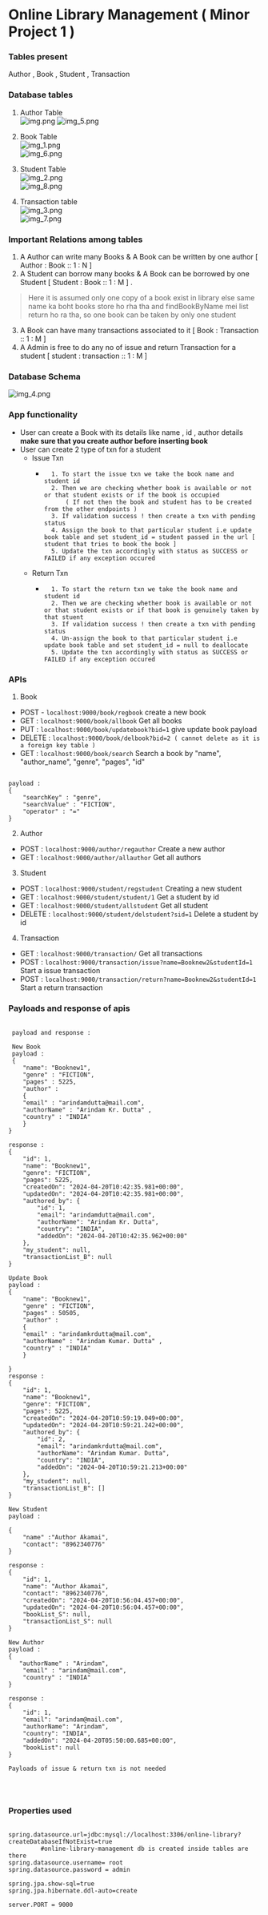 # Online Library Management ( Minor Project 1 )

### Tables present
Author , Book , Student , Transaction

### Database tables
1. Author Table  <br/>
    ![img.png](images/img.png)
   ![img_5.png](images/img_5.png)

2. Book Table  <br/>
   ![img_1.png](images/img_1.png) <br/>
   ![img_6.png](images/img_6.png)

4. Student Table  <br/>
   ![img_2.png](images/img_2.png)<br/>
   ![img_8.png](images/img_8.png)

5. Transaction table  <br/>
   ![img_3.png](images/img_3.png)<br/>
   ![img_7.png](images/img_7.png)

### Important Relations among tables
1. A Author can write many Books & A Book can be written by one author [ Author : Book :: 1 : N ]
2. A Student can borrow many books & A Book can be borrowed by one Student  [ Student : Book :: 1 : M ] .
> Here it is assumed only one copy of a book exist in library else same name ka boht books store ho rha tha and findBookByName mei list return ho ra tha, so one book can be taken by only one student
3. A Book can have many transactions associated to it [ Book : Transaction :: 1 : M ]
4. A Admin is free to do any no of issue and return Transaction for a student [ student : transaction :: 1 : M ]

### Database Schema
![img_4.png](images%2Fimg_4.png)

### App functionality
- User can create a Book with its details like name , id , author details
  **make sure that you create author before inserting book**
- User can create 2 type of txn for a student <br/>
    * Issue Txn
        *       1. To start the issue txn we take the book name and student id
                2. Then we are checking whether book is available or not or that student exists or if the book is occupied
                    ( If not then the book and student has to be created from the other endpoints )
                3. If validation success ! then create a txn with pending status
                4. Assign the book to that particular student i.e update book table and set student_id = student passed in the url [ student that tries to book the book ]
                5. Update the txn accordingly with status as SUCCESS or FAILED if any exception occured

    * Return Txn
        *       1. To start the return txn we take the book name and student id
                2. Then we are checking whether book is available or not or that student exists or if that book is genuinely taken by that stuent
                3. If validation success ! then create a txn with pending status
                4. Un-assign the book to that particular student i.e update book table and set student_id = null to deallocate
                5. Update the txn accordingly with status as SUCCESS or FAILED if any exception occured

### APIs
1. Book
- POST - `localhost:9000/book/regbook`   create a new book
- GET : `localhost:9000/book/allbook`   Get all books
- PUT : `localhost:9000/book/updatebook?bid=1`       give update book payload
- DELETE : `localhost:9000/book/delbook?bid=2 ( cannot delete as it is a foreign key table )`
- GET : `localhost:9000/book/search`   Search a book by "name", "author_name", "genre", "pages", "id"
 <pre><code>
payload :
{
    "searchKey" : "genre",
    "searchValue" : "FICTION",
    "operator" : "="
}
</code></pre>

2. Author
- POST : `localhost:9000/author/regauthor`  Create a new author
- GET : `localhost:9000/author/allauthor`   Get all authors

3. Student
- POST : `localhost:9000/student/regstudent`  Creating a new student
- GET : `localhost:9000/student/student/1` Get a student by id
- GET :  `localhost:9000/student/allstudent`  Get all student
- DELETE : `localhost:9000/student/delstudent?sid=1`  Delete a student by id

4. Transaction
- GET : `localhost:9000/transaction/`   Get all transactions
- POST : `localhost:9000/transaction/issue?name=Booknew2&studentId=1`  Start a issue transaction
- POST : `localhost:9000/transaction/return?name=Booknew2&studentId=1` Start a return transaction

### Payloads and response of apis
 <pre>
 <code>
 payload and response :

 New Book 
 payload :
 {
    "name": "Booknew1",
    "genre" : "FICTION",
    "pages" : 5225,
    "author" : 
    {
    "email" : "arindamdutta@mail.com",
    "authorName" : "Arindam Kr. Dutta" ,
    "country" : "INDIA"
    }
}

response :
{
    "id": 1,
    "name": "Booknew1",
    "genre": "FICTION",
    "pages": 5225,
    "createdOn": "2024-04-20T10:42:35.981+00:00",
    "updatedOn": "2024-04-20T10:42:35.981+00:00",
    "authored_by": {
        "id": 1,
        "email": "arindamdutta@mail.com",
        "authorName": "Arindam Kr. Dutta",
        "country": "INDIA",
        "addedOn": "2024-04-20T10:42:35.962+00:00"
    },
    "my_student": null,
    "transactionList_B": null
}

Update Book
payload :
{
    "name": "Booknew1",
    "genre" : "FICTION",
    "pages" : 50505,
    "author" : 
    {
    "email" : "arindamkrdutta@mail.com",
    "authorName" : "Arindam Kumar. Dutta" ,
    "country" : "INDIA"
    }

}
response :
{
    "id": 1,
    "name": "Booknew1",
    "genre": "FICTION",
    "pages": 5225,
    "createdOn": "2024-04-20T10:59:19.049+00:00",
    "updatedOn": "2024-04-20T10:59:21.242+00:00",
    "authored_by": {
        "id": 2,
        "email": "arindamkrdutta@mail.com",
        "authorName": "Arindam Kumar. Dutta",
        "country": "INDIA",
        "addedOn": "2024-04-20T10:59:21.213+00:00"
    },
    "my_student": null,
    "transactionList_B": []
}

New Student
payload :

{
    "name" :"Author Akamai",
    "contact": "8962340776"
}

response :
{
    "id": 1,
    "name": "Author Akamai",
    "contact": "8962340776",
    "createdOn": "2024-04-20T10:56:04.457+00:00",
    "updatedOn": "2024-04-20T10:56:04.457+00:00",
    "bookList_S": null,
    "transactionList_S": null
}

New Author 
payload :
{
   "authorName" : "Arindam",
    "email" : "arindam@mail.com",
    "country" : "INDIA" 
}

response :
{
    "id": 1,
    "email": "arindam@mail.com",
    "authorName": "Arindam",
    "country": "INDIA",
    "addedOn": "2024-04-20T05:50:00.685+00:00",
    "bookList": null
}

Payloads of issue & return txn is not needed

 </code>
 </pre>

### Properties used
<pre>
<code>
spring.datasource.url=jdbc:mysql://localhost:3306/online-library?createDatabaseIfNotExist=true
         #online-library-management db is created inside tables are there
spring.datasource.username= root
spring.datasource.password = admin

spring.jpa.show-sql=true
spring.jpa.hibernate.ddl-auto=create

server.PORT = 9000
</code>
</pre>
